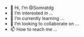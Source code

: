 - 👋 Hi, I’m @Somratdg
- 👀 I’m interested in ...
- 🌱 I’m currently learning ...
- 💞️ I’m looking to collaborate on ...
- 📫 How to reach me ...

<!---
Somratdg/Somratdg is a ✨ special ✨ repository because its `README.md` (this file) appears on your GitHub profile.
You can click the Preview link to take a look at your changes.
--->
